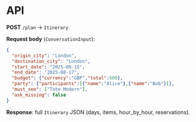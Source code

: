 # API

**POST** `/plan` → `Itinerary`

**Request body** (`ConversationInput`):
```json
{
  "origin_city": "London",
  "destination_city": "London",
  "start_date": "2025-08-15",
  "end_date": "2025-08-17",
  "budget": {"currency":"GBP","total":600},
  "party": {"participants":[{"name":"Alice"},{"name":"Bob"}]},
  "must_see": ["Tate Modern"],
  "ask_missing": false
}
```

**Response**: full `Itinerary` JSON (days, items, hour_by_hour, reservations).
